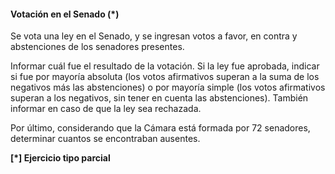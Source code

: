 #### Votación en el Senado (*)

Se vota una ley en el Senado, y se ingresan votos a favor, en contra y abstenciones de los senadores presentes.

Informar cuál fue el resultado de la votación. Si la ley fue aprobada, indicar si fue por mayoría absoluta (los votos afirmativos superan a la suma de los negativos más las abstenciones) o por mayoría simple (los votos afirmativos superan a los negativos, sin tener en cuenta las abstenciones).
También informar en caso de que la ley sea rechazada.

Por último, considerando que la Cámara está formada por 72 senadores, determinar cuantos se encontraban ausentes.

**[*] Ejercicio tipo parcial**
